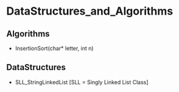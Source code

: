# DataStructures_and_Algorithms

## Algorithms
- InsertionSort(char* letter, int n)
## DataStructures
- SLL_StringLinkedList [SLL = Singly Linked List Class] 
